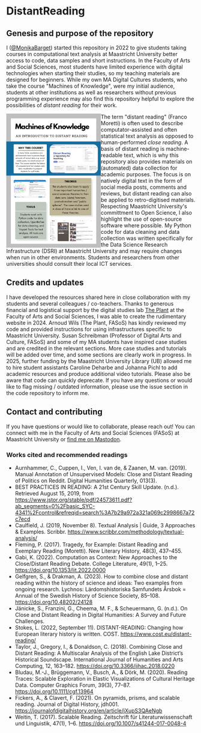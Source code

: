# DistantReading

## Genesis and purpose of the repository

I ([@MonikaBarget](https://github.com/MonikaBarget/atr-historical-research/commits?author=MonikaBarget)) started this repository in 2022 to give students taking courses in computational text analysis at Maastricht University better access to code, data samples and short instructions. In the Faculty of Arts and Social Sciences, most students have limited experience with digital technologies when starting their studies, so my teaching materials are designed for beginners. While my own MA Digital Cultures students, who take the course "Machines of Knowledge", were my initial audience, students at other institutions as well as researchers without previous programming experience may also find this repository helpful to explore the possibilities of *distant reading* for their work. 

<img src="../logos/Poster_Machines-of-Knowledge.png" alt="Poster Machines of Knowledge" style="width:50%; float:left"> 

The term "distant reading" (Franco Moretti) is often used to describe computator-assisted and often statistical text analysis as opposed to human-performed *close reading*. A basis of distant reading is machine-readable text, which is why this repository also provides materials on (automated) data collection for academic purposes. The focus is on natively digital text in the form of social media posts, comments and reviews, but distant reading can also be applied to retro-digitised materials. 
Respecting Maastricht University's committment to Open Science, I also highlight the use of open-source software where possible. My Python code for data cleaning and data collection was written specifically for the Data Science Research Infrastructure (DSRI) at Maastricht University and may require changes when run in other environments. Students and researchers from other universities should consult their local ICT services.

## Credits and updates

I have developed the resources shared here in close collaboration with my students and several colleagues / co-teachers. Thanks to generous financial and logistical support by the digital studies lab [The Plant](https://theplant.maastrichtuniversity.nl/) at the Faculty of Arts and Social Sciences, I was able to create the rudimentary website in 2024. Arnoud Wils (The Plant, FASoS) has kindly reviewed my code and provided instructions for using infrastructures specific to Maastricht University. Susan Schreibman (Professor of Digital Arts and Culture, FASoS) and some of my MA students have inspired case studies and are credited in the relevant sections. More case studies and tutorials will be added over time, and some sections are clearly work in progress. In 2025, further funding by the Maastricht University Library (UB) allowed me to hire student assistants Caroline Deharbe and Johanna Pichl to add academic resources and produce additional video tutorials. Please also be aware that code can quickly deprecate. If you have any questions or would like to flag missing / outdated information, please use the issue section in the code repository to inform me.

## Contact and contributing

If you have questions or would like to collaborate, please reach out! You can connect with me in the Faculty of Arts and Social Sciences (FASoS) at Maastricht University or [find me on Mastodon](https://akademienl.social/@mob).

### Works cited and recommended readings

- Aurnhammer, C., Cuppen, I., Ven, I. van de, & Zaanen, M. van. (2019). Manual Annotation of Unsupervised Models: Close and Distant Reading of Politics on Reddit. Digital Humanities Quarterly, 013(3).
- BEST PRACTICES IN READING: A 21st Century Skill Update. (n.d.). Retrieved August 15, 2019, from https://www.jstor.org/stable/pdf/24573611.pdf?ab_segments=0%2Fbasic_SYC-4341%2Fcontrol&refreqid=search%3A7b29a972a321a069c2998667a72c7ecd
- Caulfield, J. (2019, November 8). Textual Analysis | Guide, 3 Approaches & Examples. Scribbr. https://www.scribbr.com/methodology/textual-analysis/
- Fleming, P. (2017). Tragedy, for Example: Distant Reading and Exemplary Reading (Moretti). New Literary History, 48(3), 437–455.
- Gabi, K. (2022). Computation as Context: New Approaches to the Close/Distant Reading Debate. College Literature, 49(1), 1–25. https://doi.org/10.1353/lit.2022.0000
- Gelfgren, S., & Drakman, A. (2023). How to combine close and distant reading within the history of science and ideas: Two examples from ongoing research. Lychnos: Lärdomshistoriska Samfundets Årsbok = Annual of the Swedish History of Science Society, 85–108. https://doi.org/10.48202/24128
- Jänicke, S., Franzini, G., Cheema, M. F., & Scheuermann, G. (n.d.). On Close and Distant Reading in Digital Humanities: A Survey and Future Challenges.
- Stokes, L. (2022, September 11). DISTANT-READING: Changing how European literary history is written. COST. https://www.cost.eu/distant-reading/
- Taylor, J., Gregory, I., & Donaldson, C. (2018). Combining Close and Distant Reading: A Multiscalar Analysis of the English Lake District’s Historical Soundscape. International Journal of Humanities and Arts Computing, 12, 163–182. https://doi.org/10.3366/ijhac.2018.0220
- Bludau, M.-J., Brüggemann, V., Busch, A., & Dörk, M. (2020). Reading Traces: Scalable Exploration in Elastic Visualizations of Cultural Heritage Data. Computer Graphics Forum, 39(3), 77–87. https://doi.org/10.1111/cgf.13964
- Fickers, A., & Clavert, F. (2021). On pyramids, prisms, and scalable reading. Journal of Digital History, jdh001. https://journalofdigitalhistory.org/en/article/jXupS3QAeNgb
- Weitin, T. (2017). Scalable Reading. Zeitschrift für Literaturwissenschaft und Linguistik, 47(1), 1–6. https://doi.org/10.1007/s41244-017-0048-4




